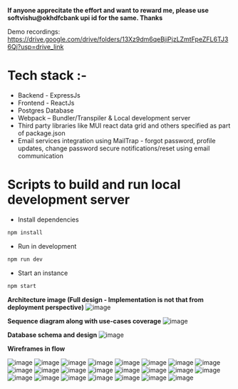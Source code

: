 **If anyone apprecitate the effort and want to reward me, please use softvishu@okhdfcbank upi id for the same. Thanks**

Demo recordings: https://drive.google.com/drive/folders/13Xz9dm6qeBjiPjzLZmtFpeZFL6TJ36Qj?usp=drive_link

# Tech stack :-
* Backend - ExpressJs
* Frontend - ReactJs
* Postgres Database
* Webpack – Bundler/Transpiler & Local development server
* Third party libraries like MUI react data grid and others specified as part of package.json
* Email services integration using MailTrap - forgot password, profile updates, change password secure notifications/reset using email communication

# Scripts to build and run local development server

* Install dependencies
```bash
npm install
```

* Run in development
```bash
npm run dev
```

* Start an instance
```bash
npm start
```

**Architecture image (Full design - Implementation is not that from deployment perspective)**
![image](https://github.com/user-attachments/assets/5d54ea6a-fb97-426f-8a65-335fa7381ae5)

**Sequence diagram along with use-cases coverage**
![image](https://github.com/user-attachments/assets/28806330-f263-4d0c-a714-f0c0908beaa8)


**Database schema and design**
![image](https://github.com/user-attachments/assets/377c0c28-ff1f-4c5c-a4a3-b0d5779ac425)

**Wireframes in flow**

![image](https://github.com/user-attachments/assets/170c7cc4-2f36-4f59-abc7-48e13166edd9)
![image](https://github.com/user-attachments/assets/5e611170-f432-4f60-b908-c62d4defdef1)
![image](https://github.com/user-attachments/assets/e5e3e427-077d-4661-a978-7e4abfc3f76c)    ![image](https://github.com/user-attachments/assets/016ccaa1-4397-4fe2-8d5f-c1fcb30d42a9)
![image](https://github.com/user-attachments/assets/472d7c84-3f3e-4847-9818-f5aa8373ca44)    ![image](https://github.com/user-attachments/assets/bc6582c1-c56f-4f44-bb90-8c8e0e7bfb30)
![image](https://github.com/user-attachments/assets/c7632d5c-f595-4583-ad57-85c04b0f8569)
![image](https://github.com/user-attachments/assets/3fc963e0-38bc-4ca3-b1db-325bfab57ebc)
![image](https://github.com/user-attachments/assets/36e1bde6-9cb1-40ad-a1fe-19a062bc7bd1)    ![image](https://github.com/user-attachments/assets/075e5f0c-231a-4b35-96ad-6e03cda39671)
![image](https://github.com/user-attachments/assets/c3c346c6-3b9d-47d8-97c8-2394d4fdb7c6)
![image](https://github.com/user-attachments/assets/91221ea5-b85a-4b6d-9672-0f2ef92ff8a3)
![image](https://github.com/user-attachments/assets/f6dce8ea-ee99-4e5b-843b-ef918b60c03a)
![image](https://github.com/user-attachments/assets/2673bdb6-977b-472f-8de1-cb9ddf87a8df)    ![image](https://github.com/user-attachments/assets/7de9797d-535f-4b20-aaae-0e0951b83e67)
![image](https://github.com/user-attachments/assets/6136223e-c3bb-4b35-9d6a-40c57ec1e13b)
![image](https://github.com/user-attachments/assets/6b37aa82-76d2-4a4e-9d4e-a8282f6fbc50)
![image](https://github.com/user-attachments/assets/766bded6-3a36-4945-9fd5-caae45fd7950)
![image](https://github.com/user-attachments/assets/25f41ab4-7ca2-41ac-8ada-c06f263ae319)
![image](https://github.com/user-attachments/assets/38dc5d3a-0bb4-4423-ae7c-248d49759716)
![image](https://github.com/user-attachments/assets/24c999cd-a2cd-44b2-bd06-9a4c2a3a3dfe)
![image](https://github.com/user-attachments/assets/d4408832-3468-4cf3-a8e2-2c460b46bca0)
![image](https://github.com/user-attachments/assets/22afdfb6-bb3f-46fd-a0d5-9483e47ca23e)



















